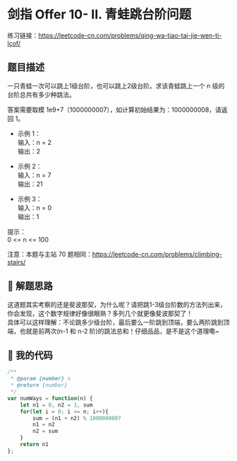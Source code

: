 # 剑指 Offer 10- II. 青蛙跳台阶问题
练习链接：https://leetcode-cn.com/problems/qing-wa-tiao-tai-jie-wen-ti-lcof/
## 题目描述
一只青蛙一次可以跳上1级台阶，也可以跳上2级台阶。求该青蛙跳上一个 n 级的台阶总共有多少种跳法。

答案需要取模 1e9+7（1000000007），如计算初始结果为：1000000008，请返回 1。

* 示例 1：  
输入：n = 2  
输出：2

* 示例 2：  
输入：n = 7  
输出：21

* 示例 3：  
输入：n = 0  
输出：1  

提示：  
0 <= n <= 100  

注意：本题与主站 70 题相同：https://leetcode-cn.com/problems/climbing-stairs/

## 🧠 解题思路
这道题其实考察的还是斐波那契，为什么呢？请把跳1-3级台阶数的方法列出来，你会发现，这个数字规律好像很眼熟？多列几个就更像斐波那契了！  
具体可以这样理解：不论跳多少级台阶，最后要么一阶跳到顶端，要么两阶跳到顶端，也就是前两次(n-1 和 n-2 阶)的跳法总和！仔细品品，是不是这个道理嘞~
## 🍭 我的代码  

```javascript
/**
 * @param {number} n
 * @return {number}
 */
var numWays = function(n) {
    let n1 = 0, n2 = 1, sum
    for(let i = 0; i <= n; i++){
        sum = (n1 + n2) % 1000000007
        n1 = n2
        n2 = sum
    }
    return n1
};
```